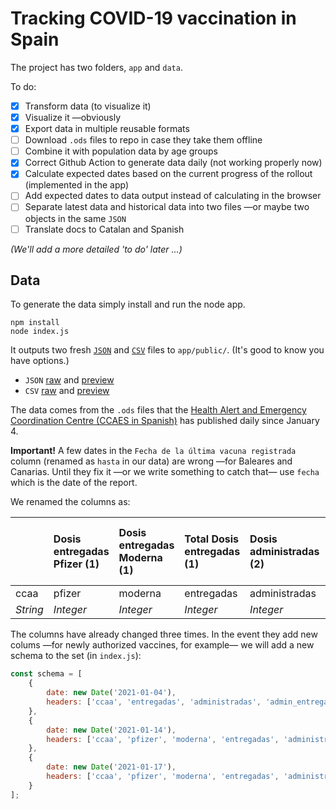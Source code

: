 # Tracking COVID-19 vaccination in Spain
The project has two folders, `app` and `data`.

To do:

- [x] Transform data (to visualize it)
- [x] Visualize it —obviously
- [x] Export data in multiple reusable formats
- [ ] Download `.ods` files to repo in case they take them offline
- [ ] Combine it with population data by age groups
- [x] Correct Github Action to generate data daily (not working properly now)
- [x] Calculate expected dates based on the current progress of the rollout (implemented in the app)
- [ ] Add expected dates to data output instead of calculating in the browser
- [ ] Separate latest data and historical data into two files —or maybe two objects in the same `JSON`
- [ ] Translate docs to Catalan and Spanish

*(We'll add a more detailed 'to do' later ...)*

## Data
To generate the data simply install and run the node app.
```
npm install
node index.js
```
It outputs two fresh [`JSON`](https://raw.githubusercontent.com/fndvit/covid-vaccination-tracker/main/app/public/data.json) and [`CSV`](https://raw.githubusercontent.com/fndvit/covid-vaccination-tracker/main/app/public/data.csv) files to `app/public/`. (It's good to know you have options.)

* `JSON` [raw](https://raw.githubusercontent.com/fndvit/covid-vaccination-tracker/main/app/public/data.json) and [preview](https://github.com/fndvit/covid-vaccination-tracker/blob/main/app/public/data.json)
* `CSV` [raw](https://raw.githubusercontent.com/fndvit/covid-vaccination-tracker/main/app/public/data.csv) and [preview](https://github.com/fndvit/covid-vaccination-tracker/blob/main/app/public/data.csv)

The data comes from the `.ods` files that the [Health Alert and Emergency Coordination Centre (CCAES in Spanish)](https://www.mscbs.gob.es/profesionales/saludPublica/ccayes/alertasActual/nCov/vacunaCovid19.htm) has published daily since January 4.

**Important!** A few dates in the `Fecha de la última vacuna registrada` column (renamed as `hasta` in our data) are wrong —for Baleares and Canarias. Until they fix it —or we write something to catch that— use `fecha` which is the date of the report.

We renamed the columns as:

 | | Dosis entregadas Pfizer (1) | Dosis entregadas Moderna (1) | Total Dosis entregadas (1) | Dosis administradas (2) | % sobre entregadas | Nº Personas vacunadas (pauta completada) | Fecha de la última vacuna registrada (2) 
:--- | :--- | :--- | :--- | :--- | :--- | :--- | :--- 
 ccaa | pfizer | moderna | entregadas | administradas | admin_entregadas | vacuna_completa | hasta 
*String* | *Integer* | *Integer* | *Integer* | *Integer*  | *Integer*  | *Integer*  | *Date*

The columns have already changed three times. In the event they add new colums —for newly authorized vaccines, for example— we will add  a new schema to the set (in `index.js`):

```javascript
const schema = [
    {
        date: new Date('2021-01-04'),
        headers: ['ccaa', 'entregadas', 'administradas', 'admin_entregadas', 'hasta']
    },
    {
        date: new Date('2021-01-14'),
        headers: ['ccaa', 'pfizer', 'moderna', 'entregadas', 'administradas', 'admin_entregadas', 'hasta']
    },
    {
        date: new Date('2021-01-17'),
        headers: ['ccaa', 'pfizer', 'moderna', 'entregadas', 'administradas', 'admin_entregadas', 'vacuna_completa', 'hasta']
    }
];
```

